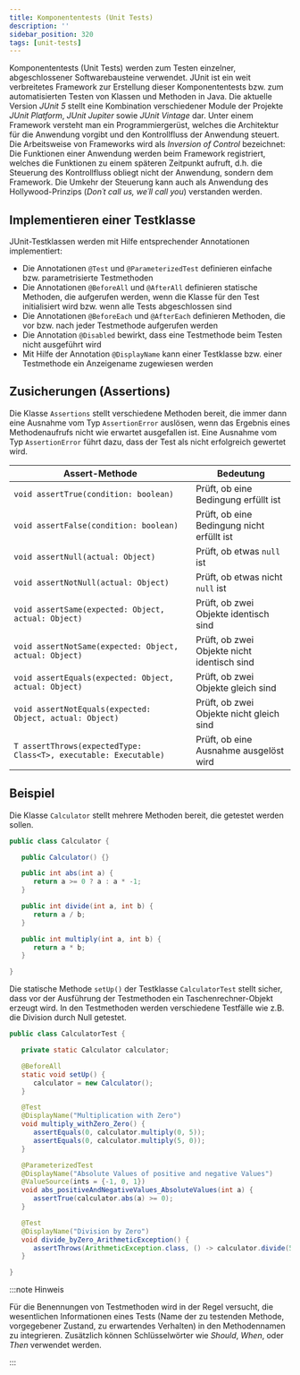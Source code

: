 ```yaml
---
title: Komponententests (Unit Tests)
description: ''
sidebar_position: 320
tags: [unit-tests]
---
```


Komponententests (Unit Tests) werden zum Testen einzelner, abgeschlossener
Softwarebausteine verwendet. JUnit ist ein weit verbreitetes Framework zur
Erstellung dieser Komponententests bzw. zum automatisierten Testen von Klassen
und Methoden in Java. Die aktuelle Version _JUnit 5_ stellt eine Kombination
verschiedener Module der Projekte _JUnit Platform_, _JUnit Jupiter_ sowie _JUnit
Vintage_ dar. Unter einem Framework versteht man ein Programmiergerüst, welches
die Architektur für die Anwendung vorgibt und den Kontrollfluss der Anwendung
steuert. Die Arbeitsweise von Frameworks wird als _Inversion of Control_
bezeichnet: Die Funktionen einer Anwendung werden beim Framework registriert,
welches die Funktionen zu einem späteren Zeitpunkt aufruft, d.h. die Steuerung
des Kontrollfluss obliegt nicht der Anwendung, sondern dem Framework. Die Umkehr
der Steuerung kann auch als Anwendung des Hollywood-Prinzips (_Don´t call us,
we´ll call you_) verstanden werden.

## Implementieren einer Testklasse

JUnit-Testklassen werden mit Hilfe entsprechender Annotationen implementiert:

- Die Annotationen `@Test` und `@ParameterizedTest` definieren einfache bzw.
  parametrisierte Testmethoden
- Die Annotationen `@BeforeAll` und `@AfterAll` definieren statische Methoden,
  die aufgerufen werden, wenn die Klasse für den Test initialisiert wird bzw.
  wenn alle Tests abgeschlossen sind
- Die Annotationen `@BeforeEach` und `@AfterEach` definieren Methoden, die vor
  bzw. nach jeder Testmethode aufgerufen werden
- Die Annotation `@Disabled` bewirkt, dass eine Testmethode beim Testen nicht
  ausgeführt wird
- Mit Hilfe der Annotation `@DisplayName` kann einer Testklasse bzw. einer
  Testmethode ein Anzeigename zugewiesen werden

## Zusicherungen (Assertions)

Die Klasse `Assertions` stellt verschiedene Methoden bereit, die immer dann eine
Ausnahme vom Typ `AssertionError` auslösen, wenn das Ergebnis eines
Methodenaufrufs nicht wie erwartet ausgefallen ist. Eine Ausnahme vom Typ
`AssertionError` führt dazu, dass der Test als nicht erfolgreich gewertet wird.

| Assert-Methode                                                   | Bedeutung                                   |
| ---------------------------------------------------------------- | ------------------------------------------- |
| `void assertTrue(condition: boolean)`                            | Prüft, ob eine Bedingung erfüllt ist        |
| `void assertFalse(condition: boolean)`                           | Prüft, ob eine Bedingung nicht erfüllt ist  |
| `void assertNull(actual: Object)`                                | Prüft, ob etwas `null` ist                  |
| `void assertNotNull(actual: Object)`                             | Prüft, ob etwas nicht `null` ist            |
| `void assertSame(expected: Object, actual: Object)`              | Prüft, ob zwei Objekte identisch sind       |
| `void assertNotSame(expected: Object, actual: Object)`           | Prüft, ob zwei Objekte nicht identisch sind |
| `void assertEquals(expected: Object, actual: Object)`            | Prüft, ob zwei Objekte gleich sind          |
| `void assertNotEquals(expected: Object, actual: Object)`         | Prüft, ob zwei Objekte nicht gleich sind    |
| `T assertThrows(expectedType: Class<T>, executable: Executable)` | Prüft, ob eine Ausnahme ausgelöst wird      |

## Beispiel

Die Klasse `Calculator` stellt mehrere Methoden bereit, die getestet werden
sollen.

```java title="Calculator.java" showLineNumbers
public class Calculator {

   public Calculator() {}

   public int abs(int a) {
      return a >= 0 ? a : a * -1;
   }

   public int divide(int a, int b) {
      return a / b;
   }

   public int multiply(int a, int b) {
      return a * b;
   }

}
```

Die statische Methode `setUp()` der Testklasse `CalculatorTest` stellt sicher,
dass vor der Ausführung der Testmethoden ein Taschenrechner-Objekt erzeugt wird.
In den Testmethoden werden verschiedene Testfälle wie z.B. die Division durch
Null getestet.

```java title="MainClass.java" showLineNumbers
public class CalculatorTest {

   private static Calculator calculator;

   @BeforeAll
   static void setUp() {
      calculator = new Calculator();
   }

   @Test
   @DisplayName("Multiplication with Zero")
   void multiply_withZero_Zero() {
      assertEquals(0, calculator.multiply(0, 5));
      assertEquals(0, calculator.multiply(5, 0));
   }

   @ParameterizedTest
   @DisplayName("Absolute Values of positive and negative Values")
   @ValueSource(ints = {-1, 0, 1})
   void abs_positiveAndNegativeValues_AbsoluteValues(int a) {
      assertTrue(calculator.abs(a) >= 0);
   }

   @Test
   @DisplayName("Division by Zero")
   void divide_byZero_ArithmeticException() {
      assertThrows(ArithmeticException.class, () -> calculator.divide(5, 0));
   }

}
```

:::note Hinweis

Für die Benennungen von Testmethoden wird in der Regel versucht, die
wesentlichen Informationen eines Tests (Name der zu testenden Methode,
vorgegebener Zustand, zu erwartendes Verhalten) in den Methodennamen zu
integrieren. Zusätzlich können Schlüsselwörter wie _Should_, _When_, oder _Then_
verwendet werden.

:::
